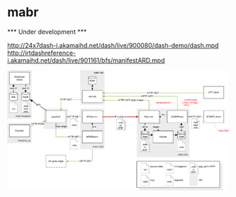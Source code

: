 # mabr

*** Under development ***

http://24x7dash-i.akamaihd.net/dash/live/900080/dash-demo/dash.mpd
http://irtdashreference-i.akamaihd.net/dash/live/901161/bfs/manifestARD.mpd

![alt text](https://github.com/jursonovicst/mabr/raw/master/docs/arch.png "Architecture")
